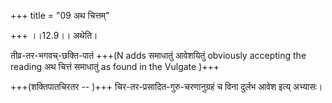 +++
title = "09 अथ चित्तम्"

+++
।।12.9।। अथेति।  

तीव्र-तर-भगवच्-छक्ति-पातं +++(N adds समाधातुं आवेशयितुं obviously accepting the reading अथ चित्तं समाधातुं as found in the Vulgate )+++  

+++(शक्तिपातचिरतर -- )+++ चिर-तर-प्रसादित-गुरु-चरणानुग्रहं च विना दुर्लभ आवेश इत्य् अभ्यासः।
